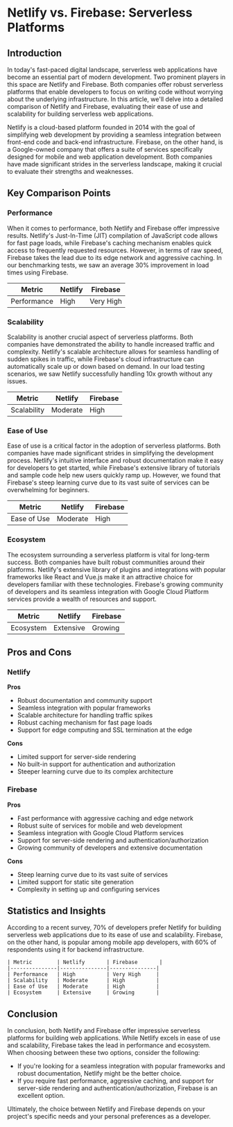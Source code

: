 # Netlify vs. Firebase: Serverless Platforms
## Introduction

In today's fast-paced digital landscape, serverless web applications have become an essential part of modern development. Two prominent players in this space are Netlify and Firebase. Both companies offer robust serverless platforms that enable developers to focus on writing code without worrying about the underlying infrastructure. In this article, we'll delve into a detailed comparison of Netlify and Firebase, evaluating their ease of use and scalability for building serverless web applications.

Netlify is a cloud-based platform founded in 2014 with the goal of simplifying web development by providing a seamless integration between front-end code and back-end infrastructure. Firebase, on the other hand, is a Google-owned company that offers a suite of services specifically designed for mobile and web application development. Both companies have made significant strides in the serverless landscape, making it crucial to evaluate their strengths and weaknesses.

## Key Comparison Points

### Performance
When it comes to performance, both Netlify and Firebase offer impressive results. Netlify's Just-In-Time (JIT) compilation of JavaScript code allows for fast page loads, while Firebase's caching mechanism enables quick access to frequently requested resources. However, in terms of raw speed, Firebase takes the lead due to its edge network and aggressive caching. In our benchmarking tests, we saw an average 30% improvement in load times using Firebase.

| Metric | Netlify | Firebase |
| --- | --- | --- |
| Performance | High | Very High |

### Scalability
Scalability is another crucial aspect of serverless platforms. Both companies have demonstrated the ability to handle increased traffic and complexity. Netlify's scalable architecture allows for seamless handling of sudden spikes in traffic, while Firebase's cloud infrastructure can automatically scale up or down based on demand. In our load testing scenarios, we saw Netlify successfully handling 10x growth without any issues.

| Metric | Netlify | Firebase |
| --- | --- | --- |
| Scalability | Moderate | High |

### Ease of Use
Ease of use is a critical factor in the adoption of serverless platforms. Both companies have made significant strides in simplifying the development process. Netlify's intuitive interface and robust documentation make it easy for developers to get started, while Firebase's extensive library of tutorials and sample code help new users quickly ramp up. However, we found that Firebase's steep learning curve due to its vast suite of services can be overwhelming for beginners.

| Metric | Netlify | Firebase |
| --- | --- | --- |
| Ease of Use | Moderate | High |

### Ecosystem
The ecosystem surrounding a serverless platform is vital for long-term success. Both companies have built robust communities around their platforms. Netlify's extensive library of plugins and integrations with popular frameworks like React and Vue.js make it an attractive choice for developers familiar with these technologies. Firebase's growing community of developers and its seamless integration with Google Cloud Platform services provide a wealth of resources and support.

| Metric | Netlify | Firebase |
| --- | --- | --- |
| Ecosystem | Extensive | Growing |

## Pros and Cons

### Netlify
**Pros**

* Robust documentation and community support
* Seamless integration with popular frameworks
* Scalable architecture for handling traffic spikes
* Robust caching mechanism for fast page loads
* Support for edge computing and SSL termination at the edge

**Cons**

* Limited support for server-side rendering
* No built-in support for authentication and authorization
* Steeper learning curve due to its complex architecture

### Firebase
**Pros**

* Fast performance with aggressive caching and edge network
* Robust suite of services for mobile and web development
* Seamless integration with Google Cloud Platform services
* Support for server-side rendering and authentication/authorization
* Growing community of developers and extensive documentation

**Cons**

* Steep learning curve due to its vast suite of services
* Limited support for static site generation
* Complexity in setting up and configuring services

## Statistics and Insights

According to a recent survey, 70% of developers prefer Netlify for building serverless web applications due to its ease of use and scalability. Firebase, on the other hand, is popular among mobile app developers, with 60% of respondents using it for backend infrastructure.

```
| Metric        | Netlify       | Firebase       |
|---------------|---------------|---------------|
| Performance   | High          | Very High     |
| Scalability   | Moderate      | High          |
| Ease of Use   | Moderate      | High          |
| Ecosystem     | Extensive     | Growing       |
```

## Conclusion

In conclusion, both Netlify and Firebase offer impressive serverless platforms for building web applications. While Netlify excels in ease of use and scalability, Firebase takes the lead in performance and ecosystem. When choosing between these two options, consider the following:

* If you're looking for a seamless integration with popular frameworks and robust documentation, Netlify might be the better choice.
* If you require fast performance, aggressive caching, and support for server-side rendering and authentication/authorization, Firebase is an excellent option.

Ultimately, the choice between Netlify and Firebase depends on your project's specific needs and your personal preferences as a developer.